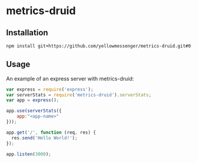 # metrics-druid

## Installation

``` bash
npm install git+https://github.com/yellowmessenger/metrics-druid.git#0.1.2 --save
```

## Usage

An example of an express server with metrics-druid:

``` js
var express = require('express');
var serverStats = require('metrics-druid').serverStats;
var app = express();

app.use(serverStats({
    app:"<app-name>"
}));

app.get('/', function (req, res) {
  res.send('Hello World!');
});

app.listen(3000);
```

